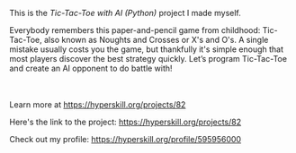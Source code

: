 This is the *Tic-Tac-Toe with AI (Python)* project I made myself.


<p>Everybody remembers this paper-and-pencil game from childhood: Tic-Tac-Toe, also known as Noughts and Crosses or X's and O's. A single mistake usually costs you the game, but thankfully it's simple enough that most players discover the best strategy quickly. Let’s program Tic-Tac-Toe and create an AI opponent to do battle with!</p><br/><br/>Learn more at <a href="https://hyperskill.org/projects/82?utm_source=ide&utm_medium=ide&utm_campaign=ide&utm_content=project-card">https://hyperskill.org/projects/82</a>

Here's the link to the project: https://hyperskill.org/projects/82

Check out my profile: https://hyperskill.org/profile/595956000